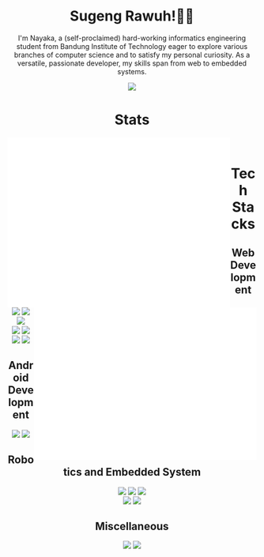<div align=center>
  <h1>Sugeng Rawuh!👋🏻</h1>
  <p>I'm Nayaka, a (self-proclaimed) hard-working informatics engineering student from Bandung Institute of Technology eager to explore various branches of computer science and to satisfy my personal curiosity. As a versatile, passionate developer, my skills span from web to embedded systems. </p>
  <a href="https://t.me/nykzn">
    <img src="https://img.shields.io/badge/Telegram-2CA5E0?style=for-the-badge&logo=telegram&logoColor=white" />
  </a>

<h1>Stats</h1>
<img align="left" width="450" src="/github-metrics.svg">
<img align="right" width="450" src="/metrics.plugin.isocalendar.fullyear.svg?raw=true" />

  <br>
  <h1>Tech Stacks</h1>
  <h2>Web Development</h2>
    <img src="https://img.shields.io/badge/Svelte-white?style=for-the-badge&logo=svelte&logoColor=FF3E00" />
    <img src="https://img.shields.io/badge/React-20232A?style=for-the-badge&logo=react&logoColor=61DAFB" />
    <img src="https://img.shields.io/badge/Tailwind_CSS-38B2AC?style=for-the-badge&logo=tailwind-css&logoColor=white" />
    <br>
    <img src="https://img.shields.io/badge/JavaScript-323330?style=for-the-badge&logo=javascript&logoColor=F7DF1E" />
    <img src="https://img.shields.io/badge/Go-00ADD8?style=for-the-badge&logo=go&logoColor=white" />
    <br>
    <img src="https://img.shields.io/badge/MongoDB-4EA94B?style=for-the-badge&logo=mongodb&logoColor=white" />
    <img src="https://img.shields.io/badge/PostgreSQL-316192?style=for-the-badge&logo=postgresql&logoColor=white" />

  <h2>Android Development</h2>
    <img src="https://img.shields.io/badge/Kotlin-B125EA?style=for-the-badge&logo=kotlin&logoColor=white" />
    <img src="https://img.shields.io/badge/Android_Studio-3DDC84?style=for-the-badge&logo=android-studio&logoColor=white" />

  <h2>Robotics and Embedded System</h2>
    <img src="https://img.shields.io/badge/Arduino-00979D?style=for-the-badge&logo=Arduino&logoColor=white" />
    <img src="https://img.shields.io/badge/C%2B%2B-00599C?style=for-the-badge&logo=c%2B%2B&logoColor=white" />
    <img src="https://img.shields.io/badge/Python-FFD43B?style=for-the-badge&logo=python&logoColor=blue" />
    <br>
    <img src="https://img.shields.io/badge/ROS-22314E?style=for-the-badge&logo=ROS&logoColor=white" />
    <img src="https://img.shields.io/badge/OpenCV-27338e?style=for-the-badge&logo=OpenCV&logoColor=white" />

  <h2>Miscellaneous</h2>
    <img src="https://img.shields.io/badge/Docker-2CA5E0?style=for-the-badge&logo=docker&logoColor=white" />
    <img src="https://img.shields.io/badge/LaTeX-47A141?style=for-the-badge&logo=LaTeX&logoColor=white" />
    
</div>
